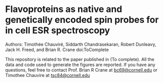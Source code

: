 # Flavoproteins as native and genetically encoded spin probes for in cell ESR spectroscopy
 Authors: Timothée Chauviré, Siddarth Chandrasekaran, Robert Dunleavy, Jack H. Freed, and Brian R. Crane
 doi:ToComplete

 This repository is related to the paper published in (To complete). 
 All the data and code used to generate the figures are reported.
 If you have any questions, feel free to contact Prof. Brian R Crane at bc69@cornell.edu
 or Timothee Chauvire at tsc84@cornell.edu
